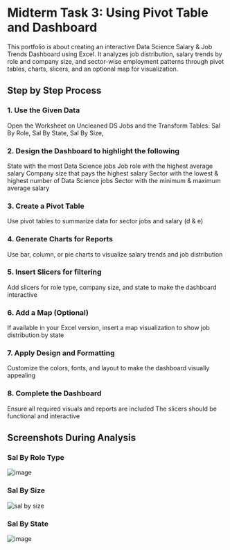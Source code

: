 # Midterm Task 3: Using Pivot Table and Dashboard
This portfolio is about creating an interactive Data Science Salary & Job Trends Dashboard using Excel. It analyzes job distribution, salary trends by role and company size, and sector-wise employment patterns through pivot tables, charts, slicers, and an optional map for visualization.

## Step by Step Process

### 1. Use the Given Data
Open the Worksheet on Uncleaned DS Jobs and the Transform Tables:
Sal By Role,
Sal By State,
Sal By Size,
  ### 2. Design the Dashboard to highlight the following
State with the most Data Science jobs
Job role with the highest average salary
Company size that pays the highest salary
Sector with the lowest & highest number of Data Science jobs
Sector with the minimum & maximum average salary
### 3. Create a Pivot Table
Use pivot tables to summarize data for sector jobs and salary (d & e)
### 4. Generate Charts for Reports
Use bar, column, or pie charts to visualize salary trends and job distribution
### 5. Insert Slicers for filtering
Add slicers for role type, company size, and state to make the dashboard interactive
### 6. Add a Map (Optional)
If available in your Excel version, insert a map visualization to show job distribution by state
### 7. Apply Design and Formatting
Customize the colors, fonts, and layout to make the dashboard visually appealing
### 8. Complete the Dashboard 
Ensure all required visuals and reports are included
The slicers should be functional and interactive

## Screenshots During Analysis

### Sal By Role Type
![image](https://github.com/user-attachments/assets/a72cc565-72a5-4420-bd64-23ce94cc260d)
 
### Sal By Size 
![sal by size](https://github.com/user-attachments/assets/398a3e58-5985-4632-a8fb-0526bd5dd899)

### Sal By State
![image](https://github.com/user-attachments/assets/0fa3ddfa-5031-46da-8e6e-f3aa47aca1b7)
